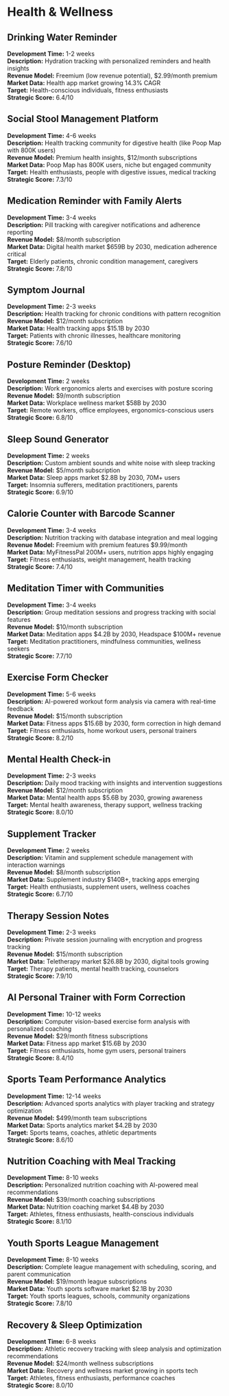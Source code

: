 # Health & Wellness

## Drinking Water Reminder
**Development Time:** 1-2 weeks  
**Description:** Hydration tracking with personalized reminders and health insights  
**Revenue Model:** Freemium (low revenue potential), $2.99/month premium  
**Market Data:** Health app market growing 14.3% CAGR  
**Target:** Health-conscious individuals, fitness enthusiasts  
**Strategic Score:** 6.4/10

## Social Stool Management Platform
**Development Time:** 4-6 weeks  
**Description:** Health tracking community for digestive health (like Poop Map with 800K users)  
**Revenue Model:** Premium health insights, $12/month subscriptions  
**Market Data:** Poop Map has 800K users, niche but engaged community  
**Target:** Health enthusiasts, people with digestive issues, medical tracking  
**Strategic Score:** 7.3/10

## Medication Reminder with Family Alerts
**Development Time:** 3-4 weeks  
**Description:** Pill tracking with caregiver notifications and adherence reporting  
**Revenue Model:** $8/month subscription  
**Market Data:** Digital health market $659B by 2030, medication adherence critical  
**Target:** Elderly patients, chronic condition management, caregivers  
**Strategic Score:** 7.8/10

## Symptom Journal
**Development Time:** 2-3 weeks  
**Description:** Health tracking for chronic conditions with pattern recognition  
**Revenue Model:** $12/month subscription  
**Market Data:** Health tracking apps $15.1B by 2030  
**Target:** Patients with chronic illnesses, healthcare monitoring  
**Strategic Score:** 7.6/10

## Posture Reminder (Desktop)
**Development Time:** 2 weeks  
**Description:** Work ergonomics alerts and exercises with posture scoring  
**Revenue Model:** $9/month subscription  
**Market Data:** Workplace wellness market $58B by 2030  
**Target:** Remote workers, office employees, ergonomics-conscious users  
**Strategic Score:** 6.8/10

## Sleep Sound Generator
**Development Time:** 2 weeks  
**Description:** Custom ambient sounds and white noise with sleep tracking  
**Revenue Model:** $5/month subscription  
**Market Data:** Sleep apps market $2.8B by 2030, 70M+ users  
**Target:** Insomnia sufferers, meditation practitioners, parents  
**Strategic Score:** 6.9/10

## Calorie Counter with Barcode Scanner
**Development Time:** 3-4 weeks  
**Description:** Nutrition tracking with database integration and meal logging  
**Revenue Model:** Freemium with premium features $9.99/month  
**Market Data:** MyFitnessPal 200M+ users, nutrition apps highly engaging  
**Target:** Fitness enthusiasts, weight management, health tracking  
**Strategic Score:** 7.4/10

## Meditation Timer with Communities
**Development Time:** 3-4 weeks  
**Description:** Group meditation sessions and progress tracking with social features  
**Revenue Model:** $10/month subscription  
**Market Data:** Meditation apps $4.2B by 2030, Headspace $100M+ revenue  
**Target:** Meditation practitioners, mindfulness communities, wellness seekers  
**Strategic Score:** 7.7/10

## Exercise Form Checker
**Development Time:** 5-6 weeks  
**Description:** AI-powered workout form analysis via camera with real-time feedback  
**Revenue Model:** $15/month subscription  
**Market Data:** Fitness apps $15.6B by 2030, form correction in high demand  
**Target:** Fitness enthusiasts, home workout users, personal trainers  
**Strategic Score:** 8.2/10

## Mental Health Check-in
**Development Time:** 2-3 weeks  
**Description:** Daily mood tracking with insights and intervention suggestions  
**Revenue Model:** $12/month subscription  
**Market Data:** Mental health apps $5.6B by 2030, growing awareness  
**Target:** Mental health awareness, therapy support, wellness tracking  
**Strategic Score:** 8.0/10

## Supplement Tracker
**Development Time:** 2 weeks  
**Description:** Vitamin and supplement schedule management with interaction warnings  
**Revenue Model:** $8/month subscription  
**Market Data:** Supplement industry $140B+, tracking apps emerging  
**Target:** Health enthusiasts, supplement users, wellness coaches  
**Strategic Score:** 6.7/10

## Therapy Session Notes
**Development Time:** 2-3 weeks  
**Description:** Private session journaling with encryption and progress tracking  
**Revenue Model:** $15/month subscription  
**Market Data:** Teletherapy market $26.8B by 2030, digital tools growing  
**Target:** Therapy patients, mental health tracking, counselors  
**Strategic Score:** 7.9/10

## AI Personal Trainer with Form Correction
**Development Time:** 10-12 weeks  
**Description:** Computer vision-based exercise form analysis with personalized coaching  
**Revenue Model:** $29/month fitness subscriptions  
**Market Data:** Fitness app market $15.6B by 2030  
**Target:** Fitness enthusiasts, home gym users, personal trainers  
**Strategic Score:** 8.4/10

## Sports Team Performance Analytics
**Development Time:** 12-14 weeks  
**Description:** Advanced sports analytics with player tracking and strategy optimization  
**Revenue Model:** $499/month team subscriptions  
**Market Data:** Sports analytics market $4.2B by 2030  
**Target:** Sports teams, coaches, athletic departments  
**Strategic Score:** 8.6/10

## Nutrition Coaching with Meal Tracking
**Development Time:** 8-10 weeks  
**Description:** Personalized nutrition coaching with AI-powered meal recommendations  
**Revenue Model:** $39/month coaching subscriptions  
**Market Data:** Nutrition coaching market $4.4B by 2030  
**Target:** Athletes, fitness enthusiasts, health-conscious individuals  
**Strategic Score:** 8.1/10

## Youth Sports League Management
**Development Time:** 8-10 weeks  
**Description:** Complete league management with scheduling, scoring, and parent communication  
**Revenue Model:** $19/month league subscriptions  
**Market Data:** Youth sports software market $2.1B by 2030  
**Target:** Youth sports leagues, schools, community organizations  
**Strategic Score:** 7.8/10

## Recovery & Sleep Optimization
**Development Time:** 6-8 weeks  
**Description:** Athletic recovery tracking with sleep analysis and optimization recommendations  
**Revenue Model:** $24/month wellness subscriptions  
**Market Data:** Recovery and wellness market growing in sports tech  
**Target:** Athletes, fitness enthusiasts, performance coaches  
**Strategic Score:** 8.0/10